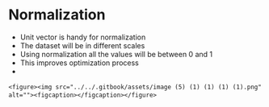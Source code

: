 # Normalization

* Unit vector is handy for normalization
* The dataset will be in different scales
* Using normalization all the values will be between 0 and 1
* This improves optimization process
*

    <figure><img src="../../.gitbook/assets/image (5) (1) (1) (1) (1).png" alt=""><figcaption></figcaption></figure>
